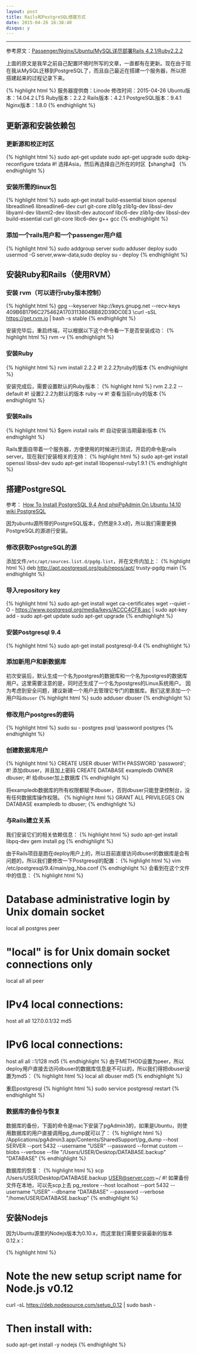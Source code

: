 ```yaml
---
layout: post
title: Rails和PostgreSQL搭建方式
date: 2015-04-26 16:38:40
disqus: y
---
```


- - -
参考原文：[Passenger/Nginx/Ubuntu/MySQL详尽部署Rails 4.2.1/Ruby2.2.2](http://www.cnblogs.com/jesktop/archive/2012/02/23/2364674.html)

上面的原文是我早之前自己配置环境时所写的文章，一直都有在更新。现在由于现在我从MySQL迁移到PostgreSQL了，而且自己最近在搭建一个服务器，所以把搭建起来的过程记录下来。

{% highlight html %}
服务器提供商：Linode
修改时间：2015-04-26
Ubuntu版本：14.04.2 LTS
Ruby版本：2.2.2
Rails版本：4.2.1
PostgreSQL版本：9.4.1
Nginx版本：1.8.0
{% endhighlight %}

## 更新源和安装依赖包

### 更新源和校正时区
{% highlight html %}
sudo apt-get update
sudo apt-get upgrade
sudo dpkg-reconfigure tzdata   #! 选择Asia，然后再选择自己所在的时区【shanghai】
{% endhighlight %}

### 安装所需的linux包
{% highlight html %}
sudo apt-get install build-essential bison openssl libreadline6 libreadline6-dev curl git-core zlib1g zlib1g-dev libssl-dev libyaml-dev  libxml2-dev libxslt-dev autoconf libc6-dev zlib1g-dev libssl-dev build-essential curl git-core libc6-dev g++ gcc
{% endhighlight %}

### 添加一个rails用户和一个passenger用户组
{% highlight html %}
sudo addgroup server
sudo adduser deploy
sudo usermod -G server,www-data,sudo deploy
su - deploy
{% endhighlight %}

## 安装Ruby和Rails（使用RVM）

### 安装 rvm（可以进行ruby版本控制）
{% highlight html %}
gpg --keyserver hkp://keys.gnupg.net --recv-keys 409B6B1796C275462A1703113804BB82D39DC0E3
\curl -sSL https://get.rvm.io | bash -s stable
{% endhighlight %}

安装完毕后，重启终端，可以根据以下这个命令看一下是否安装成功：
{% highlight html %}
rvm –v
{% endhighlight %}

### 安装Ruby
{% highlight html %}
rvm install 2.2.2  #! 2.2.2为ruby的版本
{% endhighlight %}

安装完成后，需要设置默认的Ruby版本：
{% highlight html %}
rvm 2.2.2 --default   #! 设置2.2.2为默认的版本
ruby –v               #! 查看当前ruby的版本
{% endhighlight %}

### 安装Rails
{% highlight html %}
$gem install rails   #! 自动安装当期最新版本
{% endhighlight %}

Rails里面自带着一个服务器，方便使用的时候进行测试，开启的命令是rails server。现在我们安装相关的支持：
{% highlight html %}
sudo apt-get install openssl libssl-dev 
sudo apt-get install libopenssl-ruby1.9.1
{% endhighlight %}

## 搭建PostgreSQL

参考：
[How To Install PostgreSQL 9.4 And phpPgAdmin On Ubuntu 14.10](http://www.unixmen.com/install-postgresql-9-4-phppgadmin-ubuntu-14-10/)
[wiki PostgreSQL](https://wiki.postgresql.org/wiki/Apt)

因为ubuntu源所带的PostgreSQL版本，仍然是9.3.x的，所以我们需要更换PostgreSQL的源进行安装。

### 修改获取PostgreSQL的源
添加文件`/etc/apt/sources.list.d/pgdg.list`，并在文件内加上：
{% highlight html %}
deb http://apt.postgresql.org/pub/repos/apt/ trusty-pgdg main
{% endhighlight %}

### 导入repository key
{% highlight html %}
sudo apt-get install wget ca-certificates
wget --quiet -O - https://www.postgresql.org/media/keys/ACCC4CF8.asc | sudo apt-key add -
sudo apt-get update
sudo apt-get upgrade
{% endhighlight %}

### 安装Postgresql 9.4
{% highlight html %}
sudo apt-get install postgresql-9.4
{% endhighlight %}

### 添加新用户和新数据库
初次安装后，默认生成一个名为postgres的数据库和一个名为postgres的数据库用户。这里需要注意的是，同时还生成了一个名为postgres的Linux系统用户。
因为考虑到安全问题，建议新建一个用户去管理它专门的数据库。我们这里添加一个用户叫`dbuser`
{% highlight html %}
sudo adduser dbuser
{% endhighlight %}

### 修改用户postgres的密码
{% highlight html %}
sudo su - postgres
psql
\password postgres
{% endhighlight %}

### 创建数据库用户
{% highlight html %}
CREATE USER dbuser WITH PASSWORD 'password';  #! 添加dbuser，并且加上密码
CREATE DATABASE exampledb OWNER dbuser;       #! 给dbuser加上数据库
{% endhighlight %}

将exampledb数据库的所有权限都赋予dbuser，否则dbuser只能登录控制台，没有任何数据库操作权限。
{% highlight html %}
GRANT ALL PRIVILEGES ON DATABASE exampledb to dbuser;
{% endhighlight %}

### 与Rails建立关系
我们安装它们的相关依赖信息：
{% highlight html %}
sudo apt-get install libpq-dev
gem install pg
{% endhighlight %}

由于Rails项目是跑在deploy用户上的，所以目前直接访问dbuser的数据库是会有问题的，所以我们要修改一下Postgresql的配置：
{% highlight html %}
vim /etc/postgresql/9.4/main/pg_hba.conf
{% endhighlight %}
会看到在这个文件中的信息：
{% highlight html %}
# Database administrative login by Unix domain socket
local   all             postgres                                peer
# "local" is for Unix domain socket connections only
local   all             all                                     peer
# IPv4 local connections:
host    all             all             127.0.0.1/32            md5
# IPv6 local connections:
host    all             all             ::1/128                 md5
{% endhighlight %}
由于METHOD设置为peer，所以deploy用户直接去访问dbuser的数据库信息是不可以的，所以我们得把dbuser设置为md5：
{% highlight html %}
local   all             dbuser                                md5
{% endhighlight %}

重启postgresql
{% highlight html %}
sudo service postgresql restart
{% endhighlight %}

### 数据库的备份与恢复
数据库的备份，下面的命令是mac下安装了pgAdmin3的，如果是Ubuntu，则使用数据库的用户直接调用pg_dump就可以了：
{% highlight html %}
/Applications/pgAdmin3.app/Contents/SharedSupport/pg_dump --host SERVER --port 5432 --username "USER" --password  --format custom --blobs --verbose --file "/Users/USER/Desktop/DATABASE.backup" "DATABASE"
{% endhighlight %}

数据库的恢复：
{% highlight html %}
scp /Users/USER/Desktop/DATABASE.backup USER@server.com:~/   #! 如果备份文件在本地，可以先scp上去
pg_restore --host localhost --port 5432 --username "USER" --dbname "DATABASE" --password  --verbose "/home/USER/DATABASE.backup"
{% endhighlight %}

## 安装Nodejs
因为Ubuntu源里的Nodejs版本为0.10.x，而这里我们需要安装最新的版本0.12.x：

{% highlight html %}
# Note the new setup script name for Node.js v0.12
curl -sL https://deb.nodesource.com/setup_0.12 | sudo bash -

# Then install with:
sudo apt-get install -y nodejs
{% endhighlight %}
